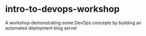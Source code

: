 # intro-to-devops-workshop
A workshop demonstrating some DevOps concepts by building an automated deployment blog server 
